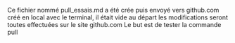 Ce fichier nommé pull_essais.md a été crée puis envoyé vers github.com
créé en local avec le terminal, il était vide au départ
les modifications seront toutes effectuées sur le site github.com
Le but est de tester la commande pull 
